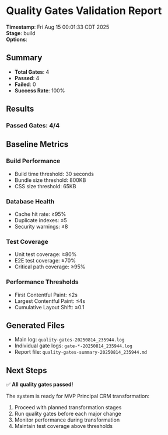 # Quality Gates Validation Report

**Timestamp**: Fri Aug 15 00:01:33 CDT 2025  
**Stage**: build  
**Options**:   

## Summary

- **Total Gates**: 4
- **Passed**: 4
- **Failed**: 0
- **Success Rate**: 100%

## Results

### Passed Gates: 4/4

## Baseline Metrics

### Build Performance
- Build time threshold: 30 seconds
- Bundle size threshold: 800KB
- CSS size threshold: 65KB

### Database Health
- Cache hit rate: ≥95%
- Duplicate indexes: ≤5
- Security warnings: ≤8

### Test Coverage
- Unit test coverage: ≥80%
- E2E test coverage: ≥70%
- Critical path coverage: ≥95%

### Performance Thresholds
- First Contentful Paint: ≤2s
- Largest Contentful Paint: ≤4s
- Cumulative Layout Shift: ≤0.1

## Generated Files

- Main log: `quality-gates-20250814_235944.log`
- Individual gate logs: `gate-*-20250814_235944.log`
- Report file: `quality-gates-summary-20250814_235944.md`

## Next Steps

✅ **All quality gates passed!**

The system is ready for MVP Principal CRM transformation:

1. Proceed with planned transformation stages
2. Run quality gates before each major change
3. Monitor performance during transformation
4. Maintain test coverage above thresholds

